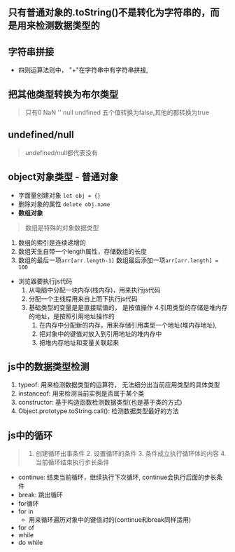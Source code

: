 ## 只有普通对象的.toString()不是转化为字符串的，而是用来检测数据类型的

## 字符串拼接
- 四则运算法则中， "+"在字符串中有字符串拼接, 

## 把其他类型转换为布尔类型
> 只有0 NaN '' null undfined 五个值转换为false,其他的都转换为true

## undefined/null
 > undefined/null都代表没有

## object对象类型 - 普通对象
- 字面量创建对象
  `let obj = {}`
 - 删除对象的属性 `delete obj.name`
- **数组对象**
> 数组是特殊的对象数据类型
  1. 数组的索引是连续递增的
  2. 数组天生自带一个length属性，存储数组的长度
  3. 数组的最后一项`arr[arr.length-1]` 数组最后添加一项`arr[arr.length] =  100`
- 浏览器要执行js代码 
  1. 从电脑中分配一块内存(栈内存)，用来执行js代码
  2. 分配一个主线程用来自上而下执行js代码
  3. 基础类型的变量是是直接赋值的， 是按值操作
  4.引用类型的存储是堆内存的地址，是按照引用地址操作的
     1. 在内存中分配新的内存，用来存储引用类型一个地址(堆内存地址),
     2. 把对象中的键值对放入到引用地址的堆内存中
     3. 把堆内存地址和变量关联起来
## js中的数据类型检测
 1. typeof: 用来检测数据类型的运算符， 无法细分出当前应用类型的具体类型
 2. instanceof: 用来检测当前实例是否属于某个类
 3. constructor: 基于构造函数检测数据类型(也是基于类的方式)
 4. Object.prototype.toString.call(): 检测数据类型最好的方法

## js中的循环
> 1. 创建循环出事条件 2. 设置循环的条件  3. 条件成立执行循环体的内容 4. 当前循环结束执行步长条件
- continue: 结束当前循环，继续执行下次循环, continue会执行后面的步长条件
- break: 跳出循环
- for循环
- for in
  - 用来循环遍历对象中的键值对的(continue和break同样适用)
- for of
- while
- do while
